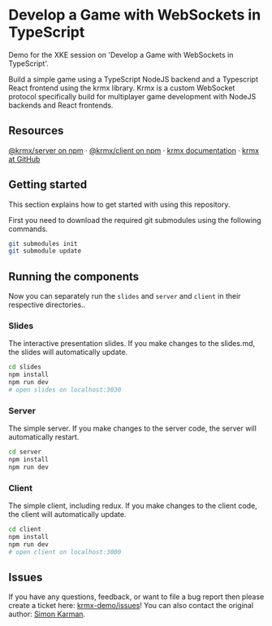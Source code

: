 # Develop a Game with WebSockets in TypeScript
Demo for the XKE session on 'Develop a Game with WebSockets in TypeScript'.

Build a simple game using a TypeScript NodeJS backend and a Typescript React frontend using the krmx library. Krmx is a custom WebSocket protocol specifically build for multiplayer game development with NodeJS backends and React frontends.

## Resources
[@krmx/server on npm](https://www.npmjs.com/package/@krmx/server) · [@krmx/client on npm](https://www.npmjs.com/package/@krmx/client) · [krmx documentation](https://simonkarman.github.io/krmx) · [krmx at GitHub](https://github.com/simonkarman/krmx)

## Getting started
This section explains how to get started with using this repository.

First you need to download the required git submodules using the following commands.
```bash
git submodules init
git submodule update
```

## Running the components
Now you can separately run the `slides` and `server` and `client` in their respective directories..

### Slides
The interactive presentation slides. If you make changes to the slides.md, the slides will automatically update.

```bash
cd slides
npm install
npm run dev
# open slides on localhost:3030
```

### Server
The simple server. If you make changes to the server code, the server will automatically restart.

```bash
cd server
npm install
npm run dev
```

### Client
The simple client, including redux. If you make changes to the client code, the client will automatically update.

```bash
cd client
npm install
npm run dev
# open client on localhost:3000
```

## Issues
If you have any questions, feedback, or want to file a bug report then please create a ticket here: [krmx-demo/issues](https://github.com/binxio/krmx-demo/issues)! You can also contact the original author: [Simon Karman](https://www.simonkarman.nl/). 
